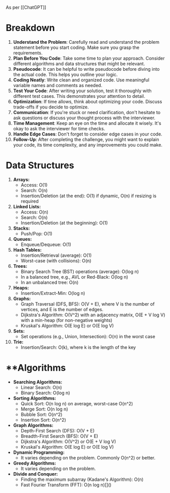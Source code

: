 As per [[ChatGPT]]

# Breakdown

1. **Understand the Problem**: Carefully read and understand the problem statement before you start coding. Make sure you grasp the requirements.
2. **Plan Before You Code**: Take some time to plan your approach. Consider different algorithms and data structures that might be relevant.
3. **Pseudocode**: It can be helpful to write pseudocode before diving into the actual code. This helps you outline your logic.
4. **Coding Neatly**: Write clean and organized code. Use meaningful variable names and comments as needed.
5. **Test Your Code**: After writing your solution, test it thoroughly with different test cases. This demonstrates your attention to detail.
6. **Optimization**: If time allows, think about optimizing your code. Discuss trade-offs if you decide to optimize.
7. **Communication**: If you're stuck or need clarification, don't hesitate to ask questions or discuss your thought process with the interviewer.
8. **Time Management**: Keep an eye on the time and allocate it wisely. It's okay to ask the interviewer for time checks.
9. **Handle Edge Cases**: Don't forget to consider edge cases in your code.
10. **Follow-Up**: After completing the challenge, you might want to explain your code, its time complexity, and any improvements you could make.

# Data Structures

1. **Arrays:**
    - Access: O(1)
    - Search: O(n)
    - Insertion/Deletion (at the end): O(1) if dynamic, O(n) if resizing is required
2. **Linked Lists:**
    - Access: O(n)
    - Search: O(n)
    - Insertion/Deletion (at the beginning): O(1)
3. **Stacks:**
    - Push/Pop: O(1)
4. **Queues:**
    - Enqueue/Dequeue: O(1)
5. **Hash Tables:**
    - Insertion/Retrieval (average): O(1)
    - Worst-case (with collisions): O(n)
6. **Trees:**
    - Binary Search Tree (BST) operations (average): O(log n)
    - In a balanced tree, e.g., AVL or Red-Black: O(log n)
    - In an unbalanced tree: O(n)
7. **Heaps:**
    - Insertion/Extract-Min: O(log n)
8. **Graphs:**
    - Graph Traversal (DFS, BFS): O(V + E), where V is the number of vertices, and E is the number of edges.
    - Dijkstra's Algorithm: O(V^2) with an adjacency matrix, O(E + V log V) with a min-heap (for non-negative weights)
    - Kruskal's Algorithm: O(E log E) or O(E log V)
9. **Sets:**
    - Set operations (e.g., Union, Intersection): O(n) in the worst case
10. **Trie:**
    - Insertion/Search: O(k), where k is the length of the key

# **Algorithms

- **Searching Algorithms:**
    - Linear Search: O(n)
    - Binary Search: O(log n)
- **Sorting Algorithms:**
    - Quick Sort: O(n log n) on average, worst-case O(n^2)
    - Merge Sort: O(n log n)
    - Bubble Sort: O(n^2)
    - Insertion Sort: O(n^2)
- **Graph Algorithms:**
    - Depth-First Search (DFS): O(V + E)
    - Breadth-First Search (BFS): O(V + E)
    - Dijkstra's Algorithm: O(V^2) or O(E + V log V)
    - Kruskal's Algorithm: O(E log E) or O(E log V)
- **Dynamic Programming:**
    - It varies depending on the problem. Commonly O(n^2) or better.
- **Greedy Algorithms:**
    - It varies depending on the problem.
- **Divide and Conquer:**
    - Finding the maximum subarray (Kadane's Algorithm): O(n)
    - Fast Fourier Transform (FFT): O(n log n)[[]()]()